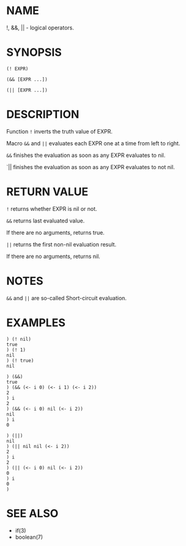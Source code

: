 # NAME
!, &&, || - logical operators.

# SYNOPSIS

    (! EXPR)
    
    (&& [EXPR ...])
    
    (|| [EXPR ...])

# DESCRIPTION
Function `!` inverts the truth value of EXPR.

Macro `&&` and `||` evaluates each EXPR one at a time from left to right.

`&&` finishes the evaluation as soon as any EXPR evaluates to nil.

`|| finishes the evaluation as soon as any EXPR evaluates to not nil.

# RETURN VALUE
`!` returns whether EXPR is nil or not.

`&&` returns last evaluated value.

If there are no arguments, returns true.

`||` returns the first non-nil evaluation result.

If there are no arguments, returns nil.

# NOTES
`&&` and `||` are so-called Short-circuit evaluation.

# EXAMPLES

    ) (! nil)
    true
    ) (! 1)
    nil
    ) (! true)
    nil

    ) (&&)
    true
    ) (&& (<- i 0) (<- i 1) (<- i 2))
    2
    ) i
    2
    ) (&& (<- i 0) nil (<- i 2))
    nil
    ) i
    0

    ) (||)
    nil
    ) (|| nil nil (<- i 2))
    2
    ) i
    2
    ) (|| (<- i 0) nil (<- i 2))
    0
    ) i
    0
    )

# SEE ALSO
- if(3)
- boolean(7)
